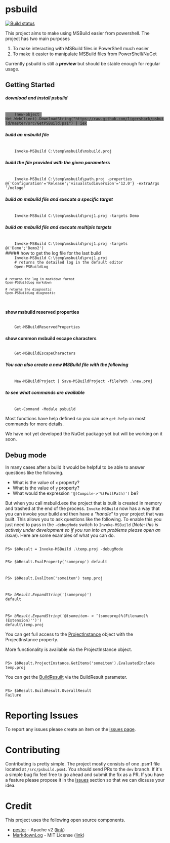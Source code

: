 psbuild
=======

[![Build status](https://ci.appveyor.com/api/projects/status/k7p2m9b6h5m9w2q3)](https://ci.appveyor.com/project/sayedihashimi/psbuild)

This project aims to make using MSBuild easier from powershell. The project has two main purposes

1. To make interacting with MSBuild files in PowerShell much easier
1. To make it easier to manipulate MSBuild files from PowerShell/NuGet

Currently psbuild is still a ***preview*** but should be stable enough for regular usage.

## Getting Started


##### download and install psbulid
<code style="background-color:grey">
    (new-object Net.WebClient).DownloadString("https://raw.github.com/ligershark/psbuild/master/src/GetPSBuild.ps1") | iex
</code>

##### build an msbuild file
<code>
    Invoke-MSBuild C:\temp\msbuild\msbuild.proj
</code>

##### build the file provided with the given parameters
<code>
    Invoke-MSBuild C:\temp\msbuild\path.proj -properties @{'Configuration'='Release';'visualstudioversion'='12.0'} -extraArgs '/nologo'
</code>

##### build an msbuild file and execute a specific target
<code>
    Invoke-MSBuild C:\temp\msbuild\proj1.proj -targets Demo
</code>

##### build an msbuild file and execute multiple targets
<code>
    Invoke-MSBuild C:\temp\msbuild\proj1.proj -targets @('Demo';'Demo2')
</code>
##### how to get the log file for the last build

<code>
    Invoke-MSBuild C:\temp\msbuild\proj1.proj
    # returns the detailed log in the default editor
	Open-PSBuildLog

	# returns the log in markdown format
	Open-PSBuildLog markdown

    # returns the diagnostic
	Open-PSBuildLog diagnostic
</code>

#### show msbuild reserved properties
<code>
    Get-MSBuildReservedProperties
</code>

#### show common msbuild escape characters
<code>
	Get-MSBuildEscapeCharacters
</code>

##### You can also create a new MSBuild file with the following
<code>
    New-MSBuildProject | Save-MSBuildProject -filePath .\new.proj
</code>

##### to see what commands are available
<code>
    Get-Command -Module psbuild
</code>

Most functions have help defined so you can use ```get-help``` on most commands for more details.

We have not yet developed the NuGet package yet but will be working on it soon.

## Debug mode
In many cases after a build it would be helpful to be able to answer questions like the following.
 
 - What is the value of `x` property?
 - What is the value of `y` property?
 - What would the expression ```'@(Compile->'%(FullPath)')``` be?

But when you call msbuild.exe the project that is built is created in memory and trashed at the end of the process. ```Invoke-MSBuild``` now has a way that you can invoke your build and then have a _"handle"_ to your project that was built. This allows you to ask questions like the following. To enable this you just need to pass in the ```-debugMode``` switch to ```Invoke-MSBuild``` (_Note: this is actively under development so if you run into an problems please open an issue_). Here are some examples of what you can do.

<code>
PS> $bResult = Invoke-MSBuild .\temp.proj -debugMode

PS> $bResult.EvalProperty('someprop')
default

PS> $bResult.EvalItem('someitem')
temp.proj

PS> $bResult.ExpandString('$(someprop)')
default

PS> $bResult.ExpandString('@(someitem->''$(someprop)\%(Filename)%(Extension)'')')
default\temp.proj
</code>

You can get full access to the [ProjectInstance](http://msdn.microsoft.com/en-us/library/microsoft.build.execution.projectinstance(v=vs.121).aspx) object with the ProjectInstance property.

More functionality is available via the ProjectInstance object.

<code>
PS> $bResult.ProjectInstance.GetItems('someitem').EvaluatedInclude
temp.proj
</code>

You can get the [BuildResuilt](http://msdn.microsoft.com/en-us/library/microsoft.build.execution.buildresult(v=vs.121).aspx) via the BuildResult parameter.

<code>
PS> $bResult.BuildResult.OverallResult
Failure
</code>

# Reporting Issues
To report any issues please create an item on the [issues page](https://github.com/sayedihashimi/psbuild/issues/new).

# Contributing
Contributing is pretty simple. The project mostly consists of one .psm1 file located at ```/src/psbuild.psm1```. You should send PRs to the ```dev``` branch. If it's a simple bug fix feel free to go ahead and submit the fix as a PR. If you have a feature please propose it in the [issues](https://github.com/ligershark/psbuild/issues) section so that we can dicsuss your idea.

# Credit

This project uses the following open source components.

- [pester](https://github.com/pester/Pester) - Apache v2 ([link](https://github.com/pester/Pester/blob/master/LICENSE)) 
- [MarkdownLog](https://github.com/Wheelies/MarkdownLog) - MIT License ([link](https://github.com/Wheelies/MarkdownLog/blob/master/LICENSE))
